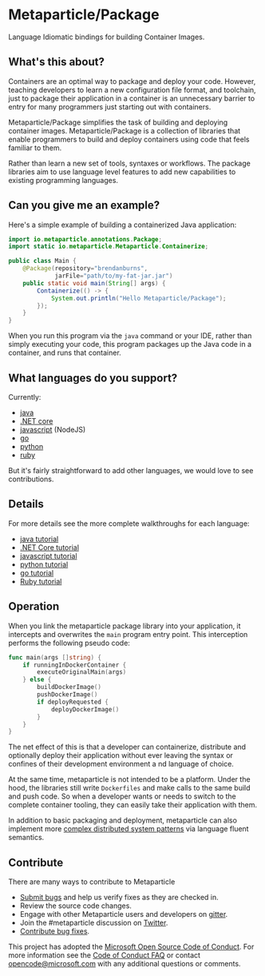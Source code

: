 # Metaparticle/Package

Language Idiomatic bindings for building Container Images.

## What's this about?
Containers are an optimal way to package and deploy your code. However, teaching developers to learn a new
configuration file format, and toolchain, just to package their application in a container is an
unnecessary barrier to entry for many programmers just starting out with containers.

Metaparticle/Package simplifies the task of building and deploying container images. Metaparticle/Package is
a collection of libraries that enable programmers to build and deploy containers using code that feels
familiar to them.

Rather than learn a new set of tools, syntaxes or workflows. The package libraries aim to use language level features to add new capabilities to existing programming languages.

## Can you give me an example?
Here's a simple example of building a containerized Java application:

```Java
import io.metaparticle.annotations.Package;
import static io.metaparticle.Metaparticle.Containerize;

public class Main {
    @Package(repository="brendanburns",
             jarFile="path/to/my-fat-jar.jar")
    public static void main(String[] args) {
        Containerize(() -> {
            System.out.println("Hello Metaparticle/Package");
        });
    }
}
```

When you run this program via the `java` command or your IDE, rather than simply executing your code, this program
packages up the Java code in a container, and runs that container.

## What languages do you support?

Currently:
   * [java](java)
   * [.NET core](dotnet)
   * [javascript](javascript) (NodeJS)
   * [go](go)
   * [python](python)
   * [ruby](ruby)

But it's fairly straightforward to add other languages, we would love to see contributions.

## Details

For more details see the more complete walkthroughs for each language:
   * [java tutorial](tutorials/java/tutorial.md)
   * [.NET Core tutorial](tutorials/dotnet/tutorial.md)
   * [javascript tutorial](tutorials/javascript/tutorial.md)
   * [python tutorial](tutorials/python/tutorial.md)
   * [go tutorial](tutorials/go/tutorial.md)
   * [Ruby tutorial](tutorials/ruby/tutorial.md)

## Operation
When you link the metaparticle package library into your application, it intercepts and overwrites the
`main` program entry point. This interception performs the following pseudo code:
```go
func main(args []string) {
    if runningInDockerContainer {
        executeOriginalMain(args)
    } else {
        buildDockerImage()
        pushDockerImage()
        if deployRequested {
            deployDockerImage()
        }
    }
}
```

The net effect of this is that a developer can containerize, distribute and optionally deploy their application without ever leaving the syntax or confines of their development environment a
nd language of choice.

At the same time, metaparticle is not intended to be a platform. Under the hood, the libraries still
write `Dockerfiles` and make calls to the same build and push code. So when a developer wants or needs
to switch to the complete container tooling, they can easily take their application with them.

In addition to basic packaging and deployment, metaparticle can also implement more [complex distributed system patterns](distributed-patterns.md) via language fluent semantics.

## Contribute
There are many ways to contribute to Metaparticle

 * [Submit bugs](https://github.com/metaparticle-io/package/issues) and help us verify fixes as they are checked in.
 * Review the source code changes.
 * Engage with other Metaparticle users and developers on [gitter](https://gitter.im/metaparticle-io/Lobby).
 * Join the #metaparticle discussion on [Twitter](https://twitter.com/MetaparticleIO).
 * [Contribute bug fixes](https://github.com/metaparticle-io/package/pulls).

This project has adopted the [Microsoft Open Source Code of Conduct](https://opensource.microsoft.com/codeofconduct/). For more information see the [Code of Conduct FAQ](https://opensource.microsoft.com/codeofconduct/faq/) or contact [opencode@microsoft.com](mailto://opencode@microsoft.com) with any additional questions or comments.

